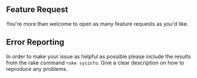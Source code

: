 ## Feature Request

You're more than welcome to open as many feature requests as you'd like.

## Error Reporting

In order to make your issue as helpful as possible please include the results
from the rake command `rake sysinfo`.  Give a clear description on how to
reproduce any problems.
